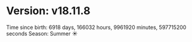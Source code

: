 # Version: v18.11.8
Time since birth: 6918 days, 166032 hours, 9961920 minutes, 597715200 seconds
Season: Summer ☀️

